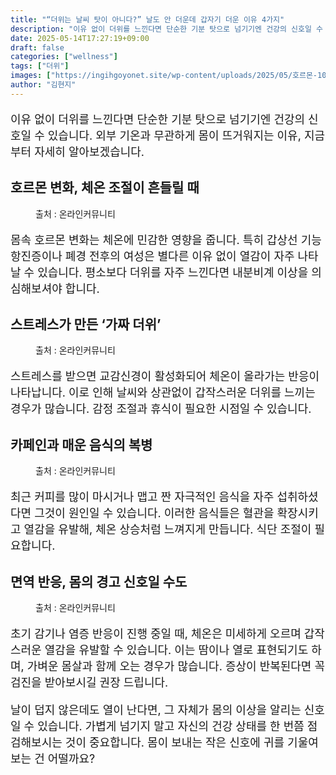 ```yaml
---
title: "“더위는 날씨 탓이 아니다?” 날도 안 더운데 갑자기 더운 이유 4가지"
description: "이유 없이 더위를 느낀다면 단순한 기분 탓으로 넘기기엔 건강의 신호일 수 있습니다. 외부 기온과 무관하게 몸이 뜨거워지는 이유, 지금부터 자세히 알아보겠습니다."
date: 2025-05-14T17:27:19+09:00
draft: false
categories: ["wellness"]
tags: ["더위"]
images: ["https://ingihgoyonet.site/wp-content/uploads/2025/05/호르몬-1024x683.jpg", "https://ingihgoyonet.site/wp-content/uploads/2025/05/pexels-reneterp-2515420-2-683x1024.jpg", "https://ingihgoyonet.site/wp-content/uploads/2025/05/pexels-dxt91-48840-1024x683.jpg", "https://ingihgoyonet.site/wp-content/uploads/2025/05/pexels-cdc-library-3992933-1024x576.jpg"]
author: "김현지"
---
```


<p style="font-size:18px">이유 없이 더위를 느낀다면 단순한 기분 탓으로 넘기기엔 건강의 신호일 수 있습니다. 외부 기온과 무관하게 몸이 뜨거워지는 이유, 지금부터 자세히 알아보겠습니다.</p> <h2 >호르몬 변화, 체온 조절이 흔들릴 때</h2> <figure ><img src="https://ingihgoyonet.site/wp-content/uploads/2025/05/호르몬-1024x683.jpg" alt="" style="aspect-ratio:16/9;object-fit:cover"/><figcaption >출처 : 온라인커뮤니티</figcaption></figure> <p style="font-size:18px">몸속 호르몬 변화는 체온에 민감한 영향을 줍니다. 특히 갑상선 기능 항진증이나 폐경 전후의 여성은 별다른 이유 없이 열감이 자주 나타날 수 있습니다. 평소보다 더위를 자주 느낀다면 내분비계 이상을 의심해보셔야 합니다.</p> <h2 >스트레스가 만든 ‘가짜 더위’</h2> <figure ><img src="https://ingihgoyonet.site/wp-content/uploads/2025/05/pexels-reneterp-2515420-2-683x1024.jpg" alt="" style="aspect-ratio:16/9;object-fit:cover"/><figcaption >출처 : 온라인커뮤니티</figcaption></figure> <p style="font-size:18px">스트레스를 받으면 교감신경이 활성화되어 체온이 올라가는 반응이 나타납니다. 이로 인해 날씨와 상관없이 갑작스러운 더위를 느끼는 경우가 많습니다. 감정 조절과 휴식이 필요한 시점일 수 있습니다.</p> <h2 >카페인과 매운 음식의 복병</h2> <figure ><img src="https://ingihgoyonet.site/wp-content/uploads/2025/05/pexels-dxt91-48840-1024x683.jpg" alt="" style="aspect-ratio:16/9;object-fit:cover"/><figcaption >출처 : 온라인커뮤니티</figcaption></figure> <p style="font-size:18px">최근 커피를 많이 마시거나 맵고 짠 자극적인 음식을 자주 섭취하셨다면 그것이 원인일 수 있습니다. 이러한 음식들은 혈관을 확장시키고 열감을 유발해, 체온 상승처럼 느껴지게 만듭니다. 식단 조절이 필요합니다.</p> <h2 >면역 반응, 몸의 경고 신호일 수도</h2> <figure ><img src="https://ingihgoyonet.site/wp-content/uploads/2025/05/pexels-cdc-library-3992933-1024x576.jpg" alt="" style="aspect-ratio:16/9;object-fit:cover"/><figcaption >출처 : 온라인커뮤니티</figcaption></figure> <p style="font-size:18px">초기 감기나 염증 반응이 진행 중일 때, 체온은 미세하게 오르며 갑작스러운 열감을 유발할 수 있습니다. 이는 땀이나 열로 표현되기도 하며, 가벼운 몸살과 함께 오는 경우가 많습니다. 증상이 반복된다면 꼭 검진을 받아보시길 권장 드립니다.</p> <p style="font-size:18px">날이 덥지 않은데도 열이 난다면, 그 자체가 몸의 이상을 알리는 신호일 수 있습니다. 가볍게 넘기지 말고 자신의 건강 상태를 한 번쯤 점검해보시는 것이 중요합니다. 몸이 보내는 작은 신호에 귀를 기울여 보는 건 어떨까요?</p>